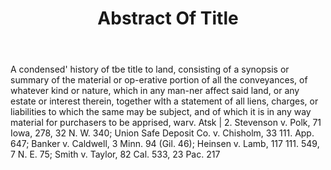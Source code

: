 ---
title: Abstract Of Title
permalink: "/definitions/abstract-of-title.html"
body: A condensed' history of tbe title to land, consisting of a synopsis or summary
  of the material or op-erative portion of all the conveyances, of whatever kind or
  nature, which in any man-ner affect said land, or any estate or interest therein,
  together wlth a statement of all liens, charges, or liabilities to which the same
  may be subject, and of which it is in any way material for purchasers to be apprised,
  warv. Atsk | 2. Stevenson v. Polk, 71 Iowa, 278, 32 N. W. 340; Union Safe Deposit
  Co. v. Chisholm, 33 111. App. 647; Banker v. Caldwell, 3 Minn. 94 (Gil. 46); Heinsen
  v. Lamb, 117 111. 549, 7 N. E. 75; Smith v. Taylor, 82 Cal. 533, 23 Pac. 217
published_at: '2018-07-07'
layout: post
---